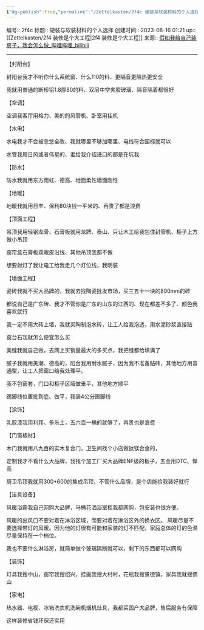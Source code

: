 ```yaml
---
{"dg-publish":true,"permalink":"/Zettelkasten/2f4c 硬装与软装材料的个人选择/","dgPassFrontmatter":true}
---
```


编号:: 2f4c
标题:: 硬装与软装材料的个人选择
创建时间:: 2023-08-16 01:21
up:: [[Zettelkasten/2f4 装修是个大工程\|2f4 装修是个大工程]]
来源:: [假如我给自己装房子，我会怎么做_哔哩哔哩_bilibili](https://www.bilibili.com/video/BV1dt4y1P7qD/?spm_id_from=333.999.0.0&vd_source=bcf798ace50733030b9c7e1fb6a3a349)

---


【封阳台】

封阳台我才不听你什么系统窗、什么110的料、更隔音更隔热更安全

我就用普通的断桥铝1.8厚80的料、双层中空夹胶玻璃、隔音隔着都很好

【空调】

空调我客厅用格力、美的的风管机、卧室用挂机

【水电】

水电我才不会被忽悠全改、我就哪里不够加哪里、电线符合国标就可以

水管我用日风或者伟星的、谁给我介绍进口的都是在坑我

【防水】

防水我就用东方雨虹、德高、地面柔性墙面刚性

【地暖】

地暖我就用日丰、保利80块钱一平米的、再贵了都是浪费

【顶面工程】

吊顶我用轻钢龙骨、石膏板就用龙牌、泰山、只让木工给我包住封管机、柜子上方做小吊顶

窗帘盒石膏板双眼皮沿线、其他吊顶我都不做

想要射灯了我让电工给我走几个灯位线，我明装

【墙面工程】

瓷砖我就不买大品牌的，我就去找陶瓷批发市场，买三五十一块的800mm的砖

都说自己是广东砖、我才不管你是广东的山东的江西的、现在都差不多了、颜色我喜欢就行

我一定不用大砖上墙，我就买陶制泡水砖，让工人给我泡透，用水泥砂浆直接贴

窗台石我就怎么便宜怎么买

美缝我就自己做，去网上买销量最大的多买点，我把缝都给填满了

腻子我就用美潮、德高的，阳台我用耐水腻子，因为我不准备贴砖，其他地方用普通型，让工人把窗口给我处理平。

我不包窗套，门口和柜子区域做垂平，其他地方顺平

踢脚线位置批到底、做平，我装4公分踢脚线

【涂饰】

乳胶漆我用利邦、多乐士，五六百一桶的就够了，再贵也是浪费

【门窗板材】

木门我就用八九百的实木复合门，卫生间找个小店做钛镁合金的，

定制我才不看什么大品牌，我找个加工厂买大品牌ENF级的板子，五金用DTC、悍高

厨卫吊顶我就用300*600的集成吊顶，不管什么品牌，是个店能给我装好就行

【洁具设备】

风暖浴霸我自己网购大品牌，马桶花洒浴室柜我都网购，包安装也很方便。

风暖的出风口不要对着在淋浴区域，而要对着在淋浴区外的换衣区。
风暖尽量不要选择带灯的风暖。因为他的灯很有可能和家装的灯不匹配，家庭总体的灯的色温尽量保持在一个档位。

我也不要什么淋浴房，就简单做个玻璃隔断就可以，剩下的东西都可以网购

【装饰】

灯具我搜中山，窗帘我搜绍兴，挂画我搜大村村，花瓶我搜景德镇，家具我就搜佛山

【家电】

热水器、电视、冰箱洗衣机洗碗机烟机灶具，我都买国产大品牌，售后服务有保障

这样装修省钱环保还实用